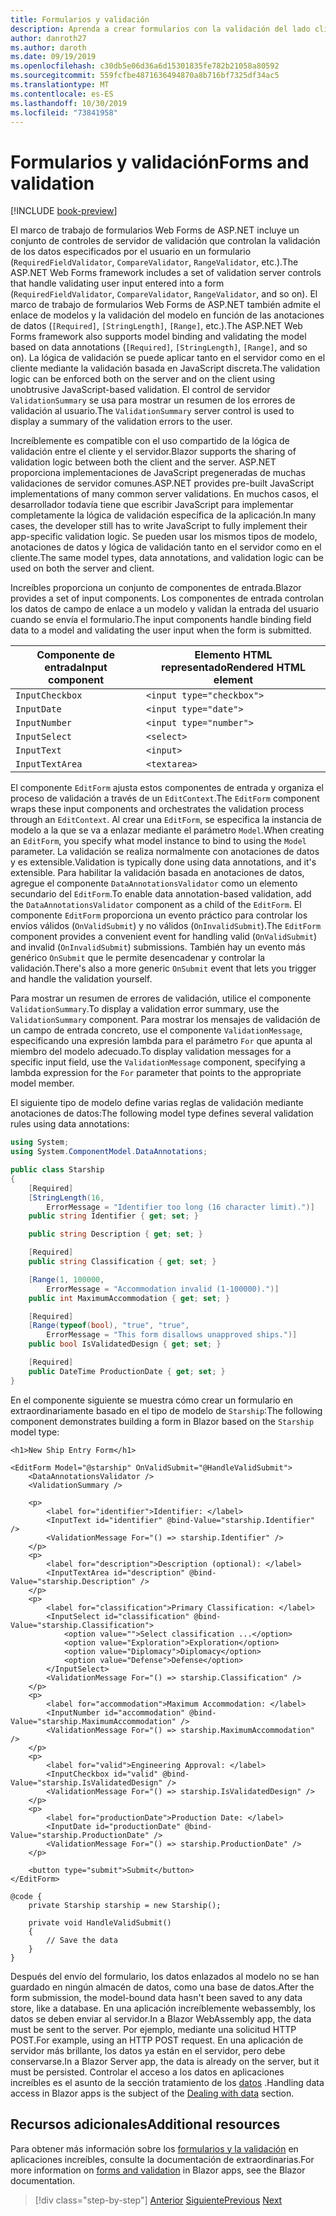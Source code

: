 ```yaml
---
title: Formularios y validación
description: Aprenda a crear formularios con la validación del lado cliente en increíble.
author: danroth27
ms.author: daroth
ms.date: 09/19/2019
ms.openlocfilehash: c30db5e06d36a6d15301835fe782b21058a80592
ms.sourcegitcommit: 559fcfbe4871636494870a8b716bf7325df34ac5
ms.translationtype: MT
ms.contentlocale: es-ES
ms.lasthandoff: 10/30/2019
ms.locfileid: "73841958"
---
```

# <a name="forms-and-validation"></a><span data-ttu-id="1bb17-103">Formularios y validación</span><span class="sxs-lookup"><span data-stu-id="1bb17-103">Forms and validation</span></span>

[!INCLUDE [book-preview](../../../includes/book-preview.md)]

<span data-ttu-id="1bb17-104">El marco de trabajo de formularios Web Forms de ASP.NET incluye un conjunto de controles de servidor de validación que controlan la validación de los datos especificados por el usuario en un formulario (`RequiredFieldValidator`, `CompareValidator`, `RangeValidator`, etc.).</span><span class="sxs-lookup"><span data-stu-id="1bb17-104">The ASP.NET Web Forms framework includes a set of validation server controls that handle validating user input entered into a form (`RequiredFieldValidator`, `CompareValidator`, `RangeValidator`, and so on).</span></span> <span data-ttu-id="1bb17-105">El marco de trabajo de formularios Web Forms de ASP.NET también admite el enlace de modelos y la validación del modelo en función de las anotaciones de datos (`[Required]`, `[StringLength]`, `[Range]`, etc.).</span><span class="sxs-lookup"><span data-stu-id="1bb17-105">The ASP.NET Web Forms framework also supports model binding and validating the model based on data annotations (`[Required]`, `[StringLength]`, `[Range]`, and so on).</span></span> <span data-ttu-id="1bb17-106">La lógica de validación se puede aplicar tanto en el servidor como en el cliente mediante la validación basada en JavaScript discreta.</span><span class="sxs-lookup"><span data-stu-id="1bb17-106">The validation logic can be enforced both on the server and on the client using unobtrusive JavaScript-based validation.</span></span> <span data-ttu-id="1bb17-107">El control de servidor `ValidationSummary` se usa para mostrar un resumen de los errores de validación al usuario.</span><span class="sxs-lookup"><span data-stu-id="1bb17-107">The `ValidationSummary` server control is used to display a summary of the validation errors to the user.</span></span>

<span data-ttu-id="1bb17-108">Increíblemente es compatible con el uso compartido de la lógica de validación entre el cliente y el servidor.</span><span class="sxs-lookup"><span data-stu-id="1bb17-108">Blazor supports the sharing of validation logic between both the client and the server.</span></span> <span data-ttu-id="1bb17-109">ASP.NET proporciona implementaciones de JavaScript pregeneradas de muchas validaciones de servidor comunes.</span><span class="sxs-lookup"><span data-stu-id="1bb17-109">ASP.NET provides pre-built JavaScript implementations of many common server validations.</span></span> <span data-ttu-id="1bb17-110">En muchos casos, el desarrollador todavía tiene que escribir JavaScript para implementar completamente la lógica de validación específica de la aplicación.</span><span class="sxs-lookup"><span data-stu-id="1bb17-110">In many cases, the developer still has to write JavaScript to fully implement their app-specific validation logic.</span></span> <span data-ttu-id="1bb17-111">Se pueden usar los mismos tipos de modelo, anotaciones de datos y lógica de validación tanto en el servidor como en el cliente.</span><span class="sxs-lookup"><span data-stu-id="1bb17-111">The same model types, data annotations, and validation logic can be used on both the server and client.</span></span>

<span data-ttu-id="1bb17-112">Increíbles proporciona un conjunto de componentes de entrada.</span><span class="sxs-lookup"><span data-stu-id="1bb17-112">Blazor provides a set of input components.</span></span> <span data-ttu-id="1bb17-113">Los componentes de entrada controlan los datos de campo de enlace a un modelo y validan la entrada del usuario cuando se envía el formulario.</span><span class="sxs-lookup"><span data-stu-id="1bb17-113">The input components handle binding field data to a model and validating the user input when the form is submitted.</span></span>

|<span data-ttu-id="1bb17-114">Componente de entrada</span><span class="sxs-lookup"><span data-stu-id="1bb17-114">Input component</span></span>|<span data-ttu-id="1bb17-115">Elemento HTML representado</span><span class="sxs-lookup"><span data-stu-id="1bb17-115">Rendered HTML element</span></span>    |
|---------------|-------------------------|
|`InputCheckbox`|`<input type="checkbox">`|
|`InputDate`    |`<input type="date">`    |
|`InputNumber`  |`<input type="number">`  |
|`InputSelect`  |`<select>`               |
|`InputText`    |`<input>`                |
|`InputTextArea`|`<textarea>`             |

<span data-ttu-id="1bb17-116">El componente `EditForm` ajusta estos componentes de entrada y organiza el proceso de validación a través de un `EditContext`.</span><span class="sxs-lookup"><span data-stu-id="1bb17-116">The `EditForm` component wraps these input components and orchestrates the validation process through an `EditContext`.</span></span> <span data-ttu-id="1bb17-117">Al crear una `EditForm`, se especifica la instancia de modelo a la que se va a enlazar mediante el parámetro `Model`.</span><span class="sxs-lookup"><span data-stu-id="1bb17-117">When creating an `EditForm`, you specify what model instance to bind to using the `Model` parameter.</span></span> <span data-ttu-id="1bb17-118">La validación se realiza normalmente con anotaciones de datos y es extensible.</span><span class="sxs-lookup"><span data-stu-id="1bb17-118">Validation is typically done using data annotations, and it's extensible.</span></span> <span data-ttu-id="1bb17-119">Para habilitar la validación basada en anotaciones de datos, agregue el componente `DataAnnotationsValidator` como un elemento secundario del `EditForm`.</span><span class="sxs-lookup"><span data-stu-id="1bb17-119">To enable data annotation-based validation, add the `DataAnnotationsValidator` component as a child of the `EditForm`.</span></span> <span data-ttu-id="1bb17-120">El componente `EditForm` proporciona un evento práctico para controlar los envíos válidos (`OnValidSubmit`) y no válidos (`OnInvalidSubmit`).</span><span class="sxs-lookup"><span data-stu-id="1bb17-120">The `EditForm` component provides a convenient event for handling valid (`OnValidSubmit`) and invalid (`OnInvalidSubmit`) submissions.</span></span> <span data-ttu-id="1bb17-121">También hay un evento más genérico `OnSubmit` que le permite desencadenar y controlar la validación.</span><span class="sxs-lookup"><span data-stu-id="1bb17-121">There's also a more generic `OnSubmit` event that lets you trigger and handle the validation yourself.</span></span>

<span data-ttu-id="1bb17-122">Para mostrar un resumen de errores de validación, utilice el componente `ValidationSummary`.</span><span class="sxs-lookup"><span data-stu-id="1bb17-122">To display a validation error summary, use the `ValidationSummary` component.</span></span> <span data-ttu-id="1bb17-123">Para mostrar los mensajes de validación de un campo de entrada concreto, use el componente `ValidationMessage`, especificando una expresión lambda para el parámetro `For` que apunta al miembro del modelo adecuado.</span><span class="sxs-lookup"><span data-stu-id="1bb17-123">To display validation messages for a specific input field, use the `ValidationMessage` component, specifying a lambda expression for the `For` parameter that points to the appropriate model member.</span></span>

<span data-ttu-id="1bb17-124">El siguiente tipo de modelo define varias reglas de validación mediante anotaciones de datos:</span><span class="sxs-lookup"><span data-stu-id="1bb17-124">The following model type defines several validation rules using data annotations:</span></span>

```csharp
using System;
using System.ComponentModel.DataAnnotations;

public class Starship
{
    [Required]
    [StringLength(16,
        ErrorMessage = "Identifier too long (16 character limit).")]
    public string Identifier { get; set; }

    public string Description { get; set; }

    [Required]
    public string Classification { get; set; }

    [Range(1, 100000,
        ErrorMessage = "Accommodation invalid (1-100000).")]
    public int MaximumAccommodation { get; set; }

    [Required]
    [Range(typeof(bool), "true", "true",
        ErrorMessage = "This form disallows unapproved ships.")]
    public bool IsValidatedDesign { get; set; }

    [Required]
    public DateTime ProductionDate { get; set; }
}
```

<span data-ttu-id="1bb17-125">En el componente siguiente se muestra cómo crear un formulario en extraordinariamente basado en el tipo de modelo de `Starship`:</span><span class="sxs-lookup"><span data-stu-id="1bb17-125">The following component demonstrates building a form in Blazor based on the `Starship` model type:</span></span>

```razor
<h1>New Ship Entry Form</h1>

<EditForm Model="@starship" OnValidSubmit="@HandleValidSubmit">
    <DataAnnotationsValidator />
    <ValidationSummary />

    <p>
        <label for="identifier">Identifier: </label>
        <InputText id="identifier" @bind-Value="starship.Identifier" />
        <ValidationMessage For="() => starship.Identifier" />
    </p>
    <p>
        <label for="description">Description (optional): </label>
        <InputTextArea id="description" @bind-Value="starship.Description" />
    </p>
    <p>
        <label for="classification">Primary Classification: </label>
        <InputSelect id="classification" @bind-Value="starship.Classification">
            <option value="">Select classification ...</option>
            <option value="Exploration">Exploration</option>
            <option value="Diplomacy">Diplomacy</option>
            <option value="Defense">Defense</option>
        </InputSelect>
        <ValidationMessage For="() => starship.Classification" />
    </p>
    <p>
        <label for="accommodation">Maximum Accommodation: </label>
        <InputNumber id="accommodation" @bind-Value="starship.MaximumAccommodation" />
        <ValidationMessage For="() => starship.MaximumAccommodation" />
    </p>
    <p>
        <label for="valid">Engineering Approval: </label>
        <InputCheckbox id="valid" @bind-Value="starship.IsValidatedDesign" />
        <ValidationMessage For="() => starship.IsValidatedDesign" />
    </p>
    <p>
        <label for="productionDate">Production Date: </label>
        <InputDate id="productionDate" @bind-Value="starship.ProductionDate" />
        <ValidationMessage For="() => starship.ProductionDate" />
    </p>

    <button type="submit">Submit</button>
</EditForm>

@code {
    private Starship starship = new Starship();

    private void HandleValidSubmit()
    {
        // Save the data
    }
}
```

<span data-ttu-id="1bb17-126">Después del envío del formulario, los datos enlazados al modelo no se han guardado en ningún almacén de datos, como una base de datos.</span><span class="sxs-lookup"><span data-stu-id="1bb17-126">After the form submission, the model-bound data hasn't been saved to any data store, like a database.</span></span> <span data-ttu-id="1bb17-127">En una aplicación increíblemente webassembly, los datos se deben enviar al servidor.</span><span class="sxs-lookup"><span data-stu-id="1bb17-127">In a Blazor WebAssembly app, the data must be sent to the server.</span></span> <span data-ttu-id="1bb17-128">Por ejemplo, mediante una solicitud HTTP POST.</span><span class="sxs-lookup"><span data-stu-id="1bb17-128">For example, using an HTTP POST request.</span></span> <span data-ttu-id="1bb17-129">En una aplicación de servidor más brillante, los datos ya están en el servidor, pero debe conservarse.</span><span class="sxs-lookup"><span data-stu-id="1bb17-129">In a Blazor Server app, the data is already on the server, but it must be persisted.</span></span> <span data-ttu-id="1bb17-130">Controlar el acceso a los datos en aplicaciones increíbles es el asunto de la sección tratamiento de los [datos](data.md) .</span><span class="sxs-lookup"><span data-stu-id="1bb17-130">Handling data access in Blazor apps is the subject of the [Dealing with data](data.md) section.</span></span>

## <a name="additional-resources"></a><span data-ttu-id="1bb17-131">Recursos adicionales</span><span class="sxs-lookup"><span data-stu-id="1bb17-131">Additional resources</span></span>

<span data-ttu-id="1bb17-132">Para obtener más información sobre los [formularios y la validación](/aspnet/core/blazor/forms-validation) en aplicaciones increíbles, consulte la documentación de extraordinarias.</span><span class="sxs-lookup"><span data-stu-id="1bb17-132">For more information on [forms and validation](/aspnet/core/blazor/forms-validation) in Blazor apps, see the Blazor documentation.</span></span>

>[!div class="step-by-step"]
><span data-ttu-id="1bb17-133">[Anterior](state-management.md)
>[Siguiente](data.md)</span><span class="sxs-lookup"><span data-stu-id="1bb17-133">[Previous](state-management.md)
[Next](data.md)</span></span>
